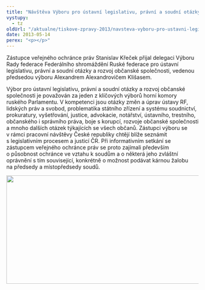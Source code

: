 ```yaml
---
title: "Návštěva Výboru pro ústavní legislativu, právní a soudní otázky Ruské federace"
vystupy:
  - tz
oldUrl: "/aktualne/tiskove-zpravy-2013/navsteva-vyboru-pro-ustavni-legislativu-pravni-a-soudni-otazky-ruske-federace"
date: 2013-05-14
perex: "<p></p>"
---
```


<!-- imported from the old website -->

<p>Zástupce veřejného ochránce práv Stanislav Křeček přijal delegaci Výboru Rady federace Federálního shromáždění Ruské federace pro ústavní legislativu, právní a soudní otázky a rozvoj občanské společnosti, vedenou předsedou výboru Alexandrem Alexandrovičem Klišasem. </p><p>Výbor pro ústavní legislativu, právní a soudní otázky a rozvoj občanské společnosti je považován za jeden z klíčových výborů horní komory ruského Parlamentu. V kompetenci jsou otázky změn a úprav ústavy RF, lidských práv a svobod, problematika státního zřízení a systému soudnictví, prokuratury, vyšetřování, justice, advokacie, notářství, ústavního, trestního, občanského i správního práva, boje s korupcí, rozvoje občanské společnosti a mnoho dalších otázek týkajících se všech občanů. Zástupci výboru se v rámci pracovní návštěvy České republiky chtějí blíže seznámit s legislativním procesem a justicí ČR. Při informativním setkání se zástupcem veřejného ochránce práv se proto zajímali především o působnost ochránce ve vztahu k soudům a o některá jeho zvláštní oprávnění s tím související, konkrétně o možnost podávat kárnou žalobu na předsedy a místopředsedy soudů. </p><p><img src="/uploads-import/img/Akce2013/rusove.jpg" height="284" width="620" alt="" /></p>
